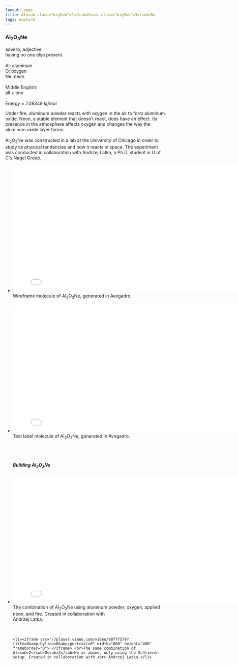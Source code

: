 ```yaml
---
layout: page
title: Al<sub class="bigSub">2</sub>O<sub class="bigSub">3</sub>Ne
tags: explore
---
```


<h3 class="pageheader">Al<sub class="bigSub">2</sub>O<sub class="bigSub">3</sub>Ne</h3>
<div class="row">
	<div class="grid-third">
<p class="pagecontent"> 
 adverb, adjective 
 <br>
having no one else present.
<br>
<br>
Al: aluminum
<br>
O: oxygen
<br>
Ne: neon
<br>
<br>
Middle English:
<br> 
all + one
<br>
<br>
Energy = 7.08349 kj/mol
</p>
</div>
<div class="grid-two-thirds">
<p class="pagecontent"> 
Under fire, aluminum powder reacts with oxygen in the air to form aluminum oxide. Neon, a stable element that doesn’t react, does have an effect. Its presence in the atmosphere affects oxygen and changes the way the aluminum oxide layer forms.
<br>
<br>
Al<sub class = "smallSub">2</sub>O<sub>3</sub>Ne was constructed in a lab at the University of Chicago in order to study its physical tendencies and how it reacts in space. The experiment was conducted in collaboration with Andrzej Latka, a Ph.D. student in U of C's Nagel Group.
</p>
</div>
</div>

<div class="row">
	<div class="grid-three-fourths float-center">
<ul class="list-unstyled">
	<li><iframe src="//player.vimeo.com/video/90901248?title=0&amp;byline=0&amp;portrait=0&amp;autoplay=1&amp;loop=1" width="800" height="400" frameborder="0"> </iframe><br>Wireframe molecule of Al<sub>2</sub>O<sub>3</sub>Ne, generated in Avogadro. 
	</li>
	<br>
	<li><iframe src="//player.vimeo.com/video/90901246?title=0&amp;byline=0&amp;portrait=0&amp;autoplay=1&amp;loop=1" width="800" height="400" frameborder="0"> </iframe> <br>Text label molecule of Al<sub>2</sub>O<sub>3</sub>Ne, generated in Avogadro. 
	</li>
	<br>
	<br>
	<br>
	<h5>Building Al<sub class="bigSub">2</sub>O<sub class="bigSub">3</sub>Ne</h5>
	<li><iframe src="//player.vimeo.com/video/90777885?title=0&amp;byline=0&amp;portrait=0" width="800" height="400" frameborder="0"> </iframe> <br>The combination of Al<sub>2</sub>O<sub>3</sub>Ne using aluminum powder, oxygen, applied neon, and fire. Created in collaboration with <br> Andrzej Latka. </li>
	<br>
	<br>

	<li><iframe src="//player.vimeo.com/video/90777579?title=0&amp;byline=0&amp;portrait=0" width="800" height="400" frameborder="0"> </iframe> <br>The same combination of Al<sub>2</sub>O<sub>3</sub>Ne as above, only using the Schlieren setup. Created in collaboration with <br> Andrzej Latka.</li>
</ul>
</div>
</div>


